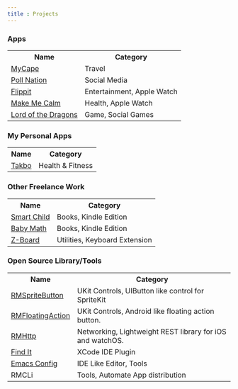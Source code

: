 ```yaml
---
title : Projects
---
```

### Apps
<table style="width:100%">
<tr>
    <th>Name</th>
    <th>Category</th>
</tr>
<tr>
    <td><a href="https://itunes.apple.com/ph/app/mycape-space-available-seats/id1090747540?mt=8">MyCape</td>
    <td>Travel</td>
</tr>
<tr>
    <td><a href="https://itunes.apple.com/ph/app/poll-nation/id952169902?mt=8">Poll Nation</td>
    <td>Social Media</td>
</tr>
<tr>
    <td><a href="https://itunes.apple.com/ph/app/flippit-coin-toss-for-apple-watch/id1007009030?mt=8">Flippit</td>
    <td>Entertainment, Apple Watch</td>
</tr>
<tr>
<td><a href="https://itunes.apple.com/ph/app/make-me-calm/id1007038462?mt=8">Make Me Calm</td>
    <td>Health, Apple Watch</td>
    </tr>
<tr>
    <td><a href="https://itunes.apple.com/ph/app/lord-of-the-dragons-hd/id564675960?mt=8">Lord of the Dragons</td>
    <td>Game, Social Games</td>
</tr>
</table>

### My Personal Apps
<table style="width:100%">
<tr>
    <th>Name</th>
    <th>Category</th>
</tr>
<tr>
    <td><a href="https://itunes.apple.com/ph/app/takbo/id1348697598?mt=8">Takbo</td>
    <td>Health & Fitness</td>
</tr>
</table>

### Other Freelance Work
<table style="width:100%">
<tr>
    <th>Name</th>
    <th>Category</th>
</tr>
<tr>
<td><a href="https://www.amazon.com/How-Raise-Happy-Smart-Child-ebook/dp/B005UZGCMA">Smart Child</td>
<td>Books, Kindle Edition</td>
</tr>
<tr>
    <td><a href="https://www.amazon.com/BABY-MATH-Leonardo-Leonidas-ebook/dp/B005WA5ZBM/ref=pd_sim_351_1/143-5751805-7749123?_encoding=UTF8&psc=1&refRID=KSKVPVMG5EB30145PDC4">Baby Math</td>
    <td>Books, Kindle Edition</td>
</tr>
<tr>
    <td><a href="https://itunes.apple.com/us/app/z-board/id1265818066?mt=8">Z-Board</td>
    <td>Utilities, Keyboard Extension</td>
</tr>
</table>

### Open Source Library/Tools
<table style="width:100%">
<tr>
    <th>Name</th>
    <th>Category</th>
</tr>

<tr>
    <td><a href="https://github.com/rogermolas/RMSpriteButton">RMSpriteButton</td>
    <td>UKit Controls, UIButton like control for SpriteKit</td>
</tr>

<tr>
    <td><a href="https://github.com/rogermolas/RMFloatingAction">RMFloatingAction</td>
    <td>UKit Controls, Android like floating action button.</td>
</tr>

<tr>
    <td><a href="https://github.com/rogermolas/RMHttp">RMHttp</td>
    <td>Networking, Lightweight REST library for iOS and watchOS.</td>
</tr>

<tr>
    <td><a href="https://github.com/rogermolas/findit-for-xcode">Find It</td>
    <td>XCode IDE Plugin</td>
</tr>

<tr>
    <td><a href="https://github.com/rogermolas/emacs-config">Emacs Config</td>
    <td>IDE Like Editor, Tools</td>
</tr>

<tr>
    <td>RMCLi</td>
    <td>Tools, Automate App distribution</td>
</tr>
</table>

